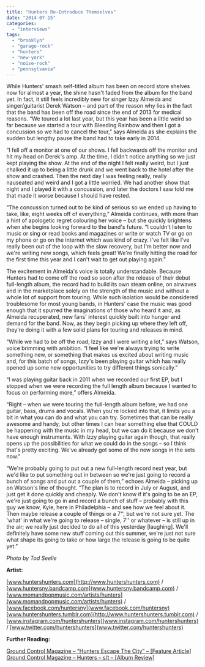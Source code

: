 ```yaml
---
title: "Hunters Re-Introduce Themselves"
date: "2014-07-15"
categories: 
  - "interviews"
tags: 
  - "brooklyn"
  - "garage-rock"
  - "hunters"
  - "new-york"
  - "noise-rock"
  - "pennsylvania"
---
```


While Hunters' smash self-titled album has been on record store shelves now for almost a year, the shine hasn't faded from the album for the band yet. In fact, it still feels incredibly new for singer Izzy Almeida and singer/guitarist Derek Watson – and part of the reason why lies in the fact that the band has been off the road since the end of 2013 for medical reasons. “We toured a lot last year, but this year has been a little weird so far because we started a tour with Bleeding Rainbow and then I got a concussion so we had to cancel the tour,” says Almeida as she explains the sudden but lengthy pause the band had to take early in 2014.

“I fell off a monitor at one of our shows. I fell backwards off the monitor and hit my head on Derek's amp. At the time, I didn't notice anything so we just kept playing the show. At the end of the night I felt really weird, but I just chalked it up to being a little drunk and we went back to the hotel after the show and crashed. Then the next day I was feeling really, really nauseated and weird and I got a little worried. We had another show that night and I played it with a concussion, and later the doctors I saw told me that made it worse because I should have rested.

“The concussion turned out to be kind of serious so we ended up having to take, like, eight weeks off of everything,” Almeida continues, with more than a hint of apologetic regret colouring her voice – but she quickly brightens when she begins looking forward to the band's future. “I couldn't listen to music or sing or read books and magazines or write or watch TV or go on my phone or go on the internet which was kind of crazy. I've felt like I've really been out of the loop with the slow recovery, but I'm better now and we're writing new songs, which feels great! We're finally hitting the road for the first time this year and I can't wait to get out playing again.”

The excitement in Almeida's voice is totally understandable. Because Hunters had to come off the road so soon after the release of their debut full-length album, the record had to build its own steam online, on airwaves and in the marketplace solely on the strength of the music and without a whole lot of support from touring. While such isolation would be considered troublesome for most young bands, in Hunters' case the music was good enough that it spurred the imaginations of those who heard it and, as Almeida recuperated, new fans' interest quickly built into hunger and demand for the band. Now, as they begin picking up where they left off, they're doing it with a few solid plans for touring and releases in mind.

“While we had to be off the road, Izzy and I were writing a lot,” says Watson, voice brimming with ambition. “I feel like we're always trying to write something new, or something that makes us excited about writing music and, for this batch of songs, Izzy's been playing guitar which has really opened up some new opportunities to try different things sonically.”

“I was playing guitar back in 2011 when we recorded our first EP, but I stopped when we were recording the full length album because I wanted to focus on performing more,” offers Almeida.

“Right – when we were touring the full-length album before, we had one guitar, bass, drums and vocals. When you're locked into that, it limits you a bit in what you can do and what you can try. Sometimes that can be really awesome and handy, but other times I can hear something else that COULD be happening with the music in my head, but we can do it because we don't have enough instruments. With Izzy playing guitar again though, that really opens up the possibilities for what we could do in the songs – so I think that's pretty exciting. We've already got some of the new songs in the sets now.”

“We're probably going to put out a new full-length record next year, but we'd like to put something out in between so we're just going to record a bunch of songs and put out a couple of them,” echoes Almeida – picking up on Watson's line of thought. “The plan is to record in July or August, and just get it done quickly and cheaply. We don't know if it's going to be an EP, we're just going to go in and record a bunch of stuff – probably with this guy we know, Kyle, here in Philadelphia – and see how we feel about it. Then maybe release a couple of things or a 7'', but we're not sure yet. The 'what' in what we're going to release – single, 7'' or whatever – is still up in the air; we really just decided to do all of this yesterday \[laughing\]. We'll definitely have some new stuff coming out this summer, we're just not sure what shape its going to take or how large the release is going to be quite yet.”

_Photo by Tod Seelie_

**Artist:**

[www.huntershunters.com](http://www.huntershunters.com) / [www.huntersny.bandcamp.com](www.huntersny.bandcamp.com) / [www.momandpopmusic.com/artists/hunters](www.momandpopmusic.com/artists/hunters) / [www.facebook.com/huntersny](www.facebook.com/huntersny) [www.huntershunters.tumblr.com](http://www.huntershunters.tumblr.com) / [www.instagram.com/huntershunters](www.instagram.com/huntershunters) / [www.twitter.com/huntershunters](www.twitter.com/huntershunters)

**Further Reading:**

[Ground Control Magazine – “Hunters Escape The City” – \[Feature Article\]](http://groundcontrolmag.com/detail/1/3583/1/) [Ground Control Magazine – Hunters – s/t – \[Album Review\]](http://groundcontrolmag.com/detail/3/3518/2/)
